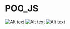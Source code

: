 # POO_JS

![Alt text](https://i.ibb.co/F8NK2Rb/Notes-210626-021542-1.jpg "Notas POO bloque 1")
![Alt text](https://i.ibb.co/BymmFK9/Notes-210626-021542-2.jpg "Notas POO bloque 2")
![Alt text](https://i.ibb.co/1qWTjYV/Notes-210626-021542-3-1.jpg "Notas POO bloque 3")


